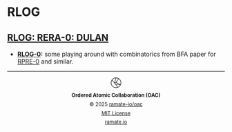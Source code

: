 # RLOG

<!--START OAC INDEX: DO NOT REMOVE THIS LINE -->
## [RLOG: RERA-0: DULAN](rera-000-000-000-dulan/README.md)
- **[RLOG-0](/rlog/rera-000-000-000-dulan/rlog-000-000-000/README.md):** some playing around with combinatorics from BFA paper for [RPRE-0](/rpre/rera-000-000-000-dulan/rpre-000-000-000/README.md) and similar.

<!--OAC FOOTER: DO NOT REMOVE THIS LINE-->
---

<div align="center">
  <a href="https://github.com/ramate-io/oac">
    <picture>
      <source srcset="/assets/oac-inverted-transparent.png" media="(prefers-color-scheme: dark)">
      <img height="24" src="/assets/oac-transparent.png" alt="OAC"/>
    </picture>
  </a>
  <br/>
  <sub>
    <b>Ordered Atomic Collaboration (OAC)</b>
    <br/>
    &copy; 2025 <a href="https://github.com/ramate-io/oac">ramate-io/oac</a>
    <br/>
    <a href="https://github.com/ramate-io/oac/blob/main/LICENSE">MIT License</a>
    <br/>
    <a href="https://www.ramate.io">ramate.io</a>
  </sub>
</div>

<!--END OAC INDEX: DO NOT REMOVE THIS LINE -->
